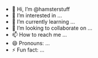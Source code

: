 - 👋 Hi, I’m @hamsterstuff
- 👀 I’m interested in ...
- 🌱 I’m currently learning ...
- 💞️ I’m looking to collaborate on ...
- 📫 How to reach me ...
- 😄 Pronouns: ...
- ⚡ Fun fact: ...

<!---
hamsterstuff/hamsterstuff is a ✨ special ✨ repository because its `README.md` (this file) appears on your GitHub profile.
You can click the Preview link to take a look at your changes.
--->

